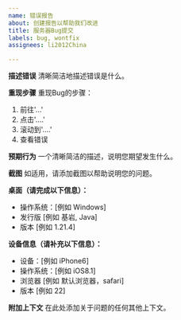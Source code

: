 ```yaml
---
name: 错误报告
about: 创建报告以帮助我们改进
title: 服务器Bug提交
labels: bug, wontfix
assignees: li2012China

---
```


**描述错误**
清晰简洁地描述错误是什么。

**重现步骤**
重现Bug的步骤：
1. 前往'...'
2. 点击'....'
3. 滚动到'....'
4. 查看错误

**预期行为**
一个清晰简洁的描述，说明您期望发生什么。

**截图**
如适用，请添加截图以帮助说明您的问题。

**桌面（请完成以下信息）：**
- 操作系统：[例如 Windows]
- 发行版 [例如 基岩, Java]
- 版本 [例如 1.21.4]

**设备信息（请补充以下信息）：**
- 设备：[例如 iPhone6]
- 操作系统：[例如 iOS8.1]
- 浏览器 [例如 默认浏览器，safari]
- 版本 [例如 22]

**附加上下文**
在此处添加关于问题的任何其他上下文。
